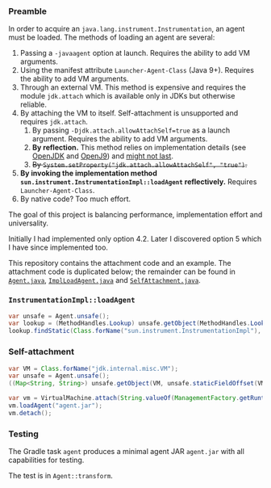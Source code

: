 ### Preamble
In order to acquire an `java.lang.instrument.Instrumentation`, an agent must be loaded.
The methods of loading an agent are several:
1. Passing a `-javaagent` option at launch. Requires the ability to add VM arguments.
2. Using the manifest attribute `Launcher-Agent-Class` (Java 9+). Requires the ability to add VM arguments.
3. Through an external VM. 
   This method is expensive and requires the module `jdk.attach` which is available only in JDKs but otherwise reliable.
4. By attaching the VM to itself. Self-attachment is unsupported and requires `jdk.attach`.
   1. By passing `-Djdk.attach.allowAttachSelf=true` as a launch argument. Requires the ability to add VM arguments.
   2. **By reflection.** This method relies on implementation details (see [OpenJDK](https://github.com/openjdk/jdk/blob/83d67452da248db17bc72de80247a670d6813cf5/src/jdk.attach/share/classes/sun/tools/attach/HotSpotVirtualMachine.java#L58-L60)
      and [OpenJ9](https://github.com/eclipse-openj9/openj9/blob/master/jcl/src/java.base/share/classes/openj9/internal/tools/attach/target/AttachHandler.java#L109-L116))
      and [might not last](https://github.com/openjdk/jdk/blob/83d67452da248db17bc72de80247a670d6813cf5/src/jdk.attach/share/classes/sun/tools/attach/HotSpotVirtualMachine.java#L76-L77).
   3. ~~By `System.setProperty("jdk.attach.allowAttachSelf", "true")`.~~
5. **By invoking the implementation method `sun.instrument.InstrumentationImpl::loadAgent` reflectively.**
   Requires `Launcher-Agent-Class`.
6. By native code? Too much effort.

The goal of this project is balancing performance, implementation effort and universality.

Initially I had implemented only option 4.2. Later I discovered option 5 which I have since implemented too.

This repository contains the attachment code and an example.
The attachment code is duplicated below; the remainder can be found in [`Agent.java`](source/Agent.java),
[`ImplLoadAgent.java`](source/ImplLoadAgent.java) and [`SelfAttachment.java`](source/SelfAttachment.java).

### `InstrumentationImpl::loadAgent`
```java
var unsafe = Agent.unsafe();
var lookup = (MethodHandles.Lookup) unsafe.getObject(MethodHandles.Lookup.class, unsafe.staticFieldOffset(MethodHandles.Lookup.class.getDeclaredField("IMPL_LOOKUP")));
lookup.findStatic(Class.forName("sun.instrument.InstrumentationImpl"), "loadAgent", MethodType.methodType(void.class, String.class)).invoke("agent.jar");
```

### Self-attachment
```java
var VM = Class.forName("jdk.internal.misc.VM");
var unsafe = Agent.unsafe();
((Map<String, String>) unsafe.getObject(VM, unsafe.staticFieldOffset(VM.getDeclaredField("savedProps")))).put("jdk.attach.allowAttachSelf", "true");

var vm = VirtualMachine.attach(String.valueOf(ManagementFactory.getRuntimeMXBean().getPid()));
vm.loadAgent("agent.jar");
vm.detach();
```

### Testing
The Gradle task `agent` produces a minimal agent JAR `agent.jar` with all capabilities for testing.

The test is in `Agent::transform`.
